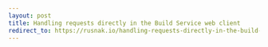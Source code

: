 ```yaml
---
layout: post
title: Handling requests directly in the Build Service web client
redirect_to: https://rusnak.io/handling-requests-directly-in-the-build-service-web-client/
---
```

